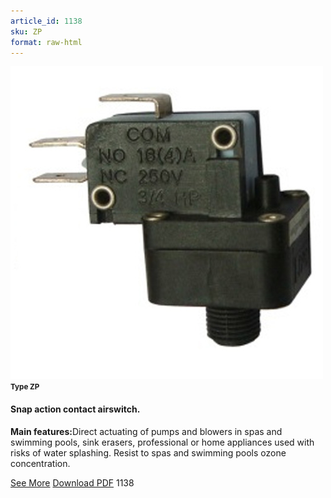 ```yaml
---
article_id: 1138
sku: ZP
format: raw-html
---
```

 <img src="../new-images/ZP.jpg" class="card-imgs mb-2">
 <small class="text-grey mb-2"><b>Type ZP</b> </small>
 <h4>Snap action contact airswitch.</h4>
 <p><b>Main features:</b>Direct actuating of pumps and blowers in spas and swimming pools, sink erasers, professional or home appliances used with risks of water splashing. Resist to spas and swimming pools ozone concentration.</p>
 <div class="btns">
 <a href="../en/snap-action-contact-airswitch-type-zp.html" class="btn-red">See More</a>
 <a href="../en/pdf/5-56Single pole air switches snap action high electrical rating plastic fittings20130704.pdf " target="_blank" class="btn-red">Download PDF</a>
 <!-- <a href="http://www.ultimheat.com/cat5.html" target="_blank" class="access-link"> Access full catalogue <i class="fa fa-external-link" aria-hidden="true"></i> </a> -->
 <span class="number-btn">1138</span>
 </div>
 